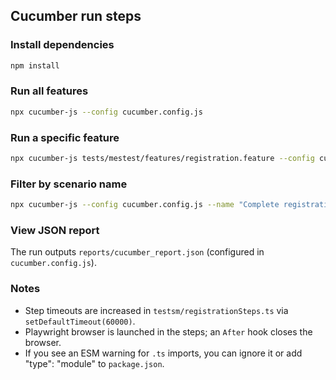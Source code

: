 ## Cucumber run steps

### Install dependencies

```bash
npm install
```

### Run all features

```bash
npx cucumber-js --config cucumber.config.js
```

### Run a specific feature

```bash
npx cucumber-js tests/mestest/features/registration.feature --config cucumber.config.js
```

### Filter by scenario name

```bash
npx cucumber-js --config cucumber.config.js --name "Complete registration form"
```

### View JSON report

The run outputs `reports/cucumber_report.json` (configured in `cucumber.config.js`).

### Notes

- Step timeouts are increased in `testsm/registrationSteps.ts` via `setDefaultTimeout(60000)`.
- Playwright browser is launched in the steps; an `After` hook closes the browser.
- If you see an ESM warning for `.ts` imports, you can ignore it or add "type": "module" to `package.json`.
